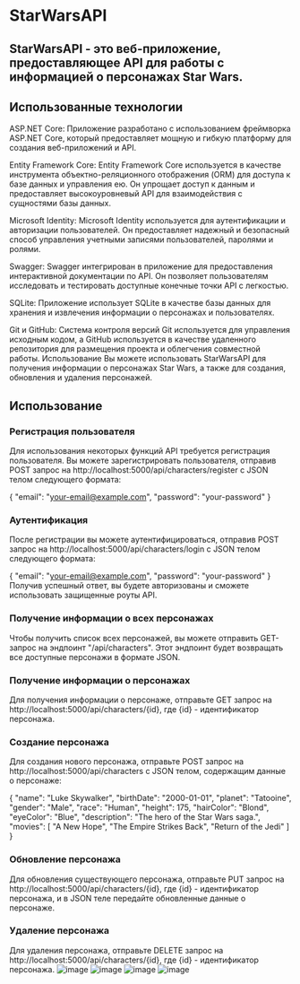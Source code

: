 # StarWarsAPI

## StarWarsAPI - это веб-приложение, предоставляющее API для работы с информацией о персонажах Star Wars.

## Использованные технологии
ASP.NET Core: Приложение разработано с использованием фреймворка ASP.NET Core, который предоставляет мощную и гибкую платформу для создания веб-приложений и API.

Entity Framework Core: Entity Framework Core используется в качестве инструмента объектно-реляционного отображения (ORM) для доступа к базе данных и управления ею. Он упрощает доступ к данным и предоставляет высокоуровневый API для взаимодействия с сущностями базы данных.

Microsoft Identity: Microsoft Identity используется для аутентификации и авторизации пользователей. Он предоставляет надежный и безопасный способ управления учетными записями пользователей, паролями и ролями.

Swagger: Swagger интегрирован в приложение для предоставления интерактивной документации по API. Он позволяет пользователям исследовать и тестировать доступные конечные точки API с легкостью.

SQLite: Приложение использует SQLite в качестве базы данных для хранения и извлечения информации о персонажах и пользователях.

Git и GitHub: Система контроля версий Git используется для управления исходным кодом, а GitHub используется в качестве удаленного репозитория для размещения проекта и облегчения совместной работы.
Использование
Вы можете использовать StarWarsAPI для получения информации о персонажах Star Wars, а также для создания, обновления и удаления персонажей.

## Использование

### Регистрация пользователя
Для использования некоторых функций API требуется регистрация пользователя. Вы можете зарегистрировать пользователя, отправив POST запрос на http://localhost:5000/api/characters/register с JSON телом следующего формата:


{
  "email": "your-email@example.com",
  "password": "your-password"
}

### Аутентификация
После регистрации вы можете аутентифицироваться, отправив POST запрос на http://localhost:5000/api/characters/login с JSON телом следующего формата:


{
  "email": "your-email@example.com",
  "password": "your-password"
}
Получив успешный ответ, вы будете авторизованы и сможете использовать защищенные роуты API.

### Получение информации о всех персонажах
Чтобы получить список всех персонажей, вы можете отправить GET-запрос на эндпоинт "/api/characters". Этот эндпоинт будет возвращать все доступные персонажи в формате JSON.

### Получение информации о персонажах
Для получения информации о персонаже, отправьте GET запрос на http://localhost:5000/api/characters/{id}, где {id} - идентификатор персонажа.

### Создание персонажа
Для создания нового персонажа, отправьте POST запрос на http://localhost:5000/api/characters с JSON телом, содержащим данные о персонаже:


{
  "name": "Luke Skywalker",
  "birthDate": "2000-01-01",
  "planet": "Tatooine",
  "gender": "Male",
  "race": "Human",
  "height": 175,
  "hairColor": "Blond",
  "eyeColor": "Blue",
  "description": "The hero of the Star Wars saga.",
  "movies": [
    "A New Hope",
    "The Empire Strikes Back",
    "Return of the Jedi"
  ]
}
### Обновление персонажа
Для обновления существующего персонажа, отправьте PUT запрос на http://localhost:5000/api/characters/{id}, где {id} - идентификатор персонажа, и в JSON теле передайте обновленные данные о персонаже.

### Удаление персонажа
Для удаления персонажа, отправьте DELETE запрос на http://localhost:5000/api/characters/{id}, где {id} - идентификатор персонажа.
![image](https://github.com/Tor12378/StarWarsAPI/assets/87545113/2e277a4d-fcc9-46b3-b0e7-8a4aa1c8d5f8)
![image](https://github.com/Tor12378/StarWarsAPI/assets/87545113/62ef42c7-3e55-4e8d-ad07-94b0f64edf8f)
![image](https://github.com/Tor12378/StarWarsAPI/assets/87545113/2ebcb0ae-dd62-40f2-bce5-3114e77030f3)
![image](https://github.com/Tor12378/StarWarsAPI/assets/87545113/4e56f6b3-8991-49be-8f6f-acb46ed077fe)


